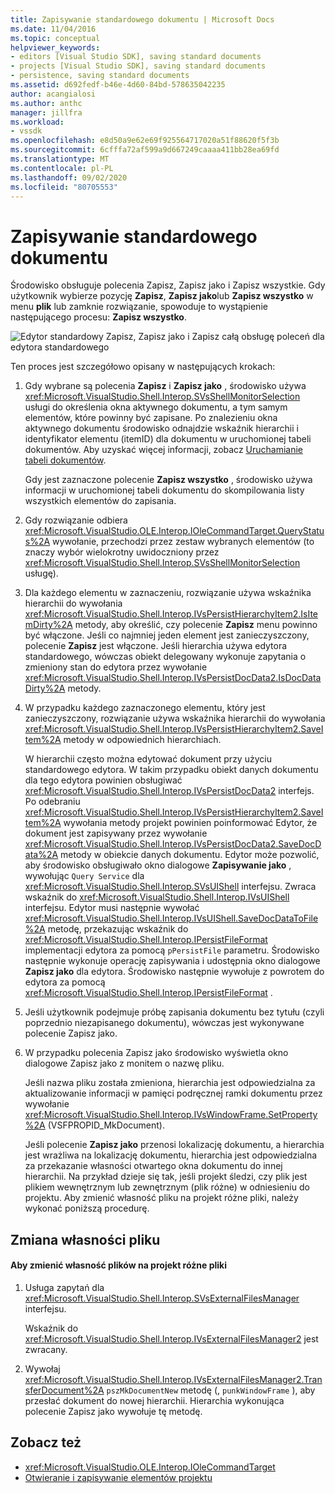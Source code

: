 ```yaml
---
title: Zapisywanie standardowego dokumentu | Microsoft Docs
ms.date: 11/04/2016
ms.topic: conceptual
helpviewer_keywords:
- editors [Visual Studio SDK], saving standard documents
- projects [Visual Studio SDK], saving standard documents
- persistence, saving standard documents
ms.assetid: d692fedf-b46e-4d60-84bd-578635042235
author: acangialosi
ms.author: anthc
manager: jillfra
ms.workload:
- vssdk
ms.openlocfilehash: e8d50a9e62e69f925564717020a51f88620f5f3b
ms.sourcegitcommit: 6cfffa72af599a9d667249caaaa411bb28ea69fd
ms.translationtype: MT
ms.contentlocale: pl-PL
ms.lasthandoff: 09/02/2020
ms.locfileid: "80705553"
---
```

# <a name="saving-a-standard-document"></a>Zapisywanie standardowego dokumentu
Środowisko obsługuje polecenia Zapisz, Zapisz jako i Zapisz wszystkie. Gdy użytkownik wybierze pozycję **Zapisz**, **Zapisz jako**lub **Zapisz wszystko** w menu **plik** lub zamknie rozwiązanie, spowoduje to wystąpienie następującego procesu: **Zapisz wszystko**.

 ![Edytor standardowy](../../extensibility/internals/media/public.gif "Publiczne") Zapisz, Zapisz jako i Zapisz całą obsługę poleceń dla edytora standardowego

 Ten proces jest szczegółowo opisany w następujących krokach:

1. Gdy wybrane są polecenia **Zapisz** i **Zapisz jako** , środowisko używa <xref:Microsoft.VisualStudio.Shell.Interop.SVsShellMonitorSelection> usługi do określenia okna aktywnego dokumentu, a tym samym elementów, które powinny być zapisane. Po znalezieniu okna aktywnego dokumentu środowisko odnajdzie wskaźnik hierarchii i identyfikator elementu (itemID) dla dokumentu w uruchomionej tabeli dokumentów. Aby uzyskać więcej informacji, zobacz [Uruchamianie tabeli dokumentów](../../extensibility/internals/running-document-table.md).

    Gdy jest zaznaczone polecenie **Zapisz wszystko** , środowisko używa informacji w uruchomionej tabeli dokumentu do skompilowania listy wszystkich elementów do zapisania.

2. Gdy rozwiązanie odbiera <xref:Microsoft.VisualStudio.OLE.Interop.IOleCommandTarget.QueryStatus%2A> wywołanie, przechodzi przez zestaw wybranych elementów (to znaczy wybór wielokrotny uwidoczniony przez <xref:Microsoft.VisualStudio.Shell.Interop.SVsShellMonitorSelection> usługę).

3. Dla każdego elementu w zaznaczeniu, rozwiązanie używa wskaźnika hierarchii do wywołania <xref:Microsoft.VisualStudio.Shell.Interop.IVsPersistHierarchyItem2.IsItemDirty%2A> metody, aby określić, czy polecenie **Zapisz** menu powinno być włączone. Jeśli co najmniej jeden element jest zanieczyszczony, polecenie **Zapisz** jest włączone. Jeśli hierarchia używa edytora standardowego, wówczas obiekt delegowany wykonuje zapytania o zmieniony stan do edytora przez wywołanie <xref:Microsoft.VisualStudio.Shell.Interop.IVsPersistDocData2.IsDocDataDirty%2A> metody.

4. W przypadku każdego zaznaczonego elementu, który jest zanieczyszczony, rozwiązanie używa wskaźnika hierarchii do wywołania <xref:Microsoft.VisualStudio.Shell.Interop.IVsPersistHierarchyItem2.SaveItem%2A> metody w odpowiednich hierarchiach.

    W hierarchii często można edytować dokument przy użyciu standardowego edytora. W takim przypadku obiekt danych dokumentu dla tego edytora powinien obsługiwać <xref:Microsoft.VisualStudio.Shell.Interop.IVsPersistDocData2> interfejs. Po odebraniu <xref:Microsoft.VisualStudio.Shell.Interop.IVsPersistHierarchyItem2.SaveItem%2A> wywołania metody projekt powinien poinformować Edytor, że dokument jest zapisywany przez wywołanie <xref:Microsoft.VisualStudio.Shell.Interop.IVsPersistDocData2.SaveDocData%2A> metody w obiekcie danych dokumentu. Edytor może pozwolić, aby środowisko obsługiwało okno dialogowe **Zapisywanie jako** , wywołując `Query Service` dla <xref:Microsoft.VisualStudio.Shell.Interop.SVsUIShell> interfejsu. Zwraca wskaźnik do <xref:Microsoft.VisualStudio.Shell.Interop.IVsUIShell> interfejsu. Edytor musi następnie wywołać <xref:Microsoft.VisualStudio.Shell.Interop.IVsUIShell.SaveDocDataToFile%2A> metodę, przekazując wskaźnik do <xref:Microsoft.VisualStudio.Shell.Interop.IPersistFileFormat> implementacji edytora za pomocą `pPersistFile` parametru. Środowisko następnie wykonuje operację zapisywania i udostępnia okno dialogowe **Zapisz jako** dla edytora. Środowisko następnie wywołuje z powrotem do edytora za pomocą <xref:Microsoft.VisualStudio.Shell.Interop.IPersistFileFormat> .

5. Jeśli użytkownik podejmuje próbę zapisania dokumentu bez tytułu (czyli poprzednio niezapisanego dokumentu), wówczas jest wykonywane polecenie Zapisz jako.

6. W przypadku polecenia Zapisz jako środowisko wyświetla okno dialogowe Zapisz jako z monitem o nazwę pliku.

    Jeśli nazwa pliku została zmieniona, hierarchia jest odpowiedzialna za aktualizowanie informacji w pamięci podręcznej ramki dokumentu przez wywołanie <xref:Microsoft.VisualStudio.Shell.Interop.IVsWindowFrame.SetProperty%2A> (VSFPROPID_MkDocument).

   Jeśli polecenie **Zapisz jako** przenosi lokalizację dokumentu, a hierarchia jest wrażliwa na lokalizację dokumentu, hierarchia jest odpowiedzialna za przekazanie własności otwartego okna dokumentu do innej hierarchii. Na przykład dzieje się tak, jeśli projekt śledzi, czy plik jest plikiem wewnętrznym lub zewnętrznym (plik różne) w odniesieniu do projektu. Aby zmienić własność pliku na projekt różne pliki, należy wykonać poniższą procedurę.

## <a name="changing-file-ownership"></a>Zmiana własności pliku

#### <a name="to-change-file-ownership-to-the-miscellaneous-files-project"></a>Aby zmienić własność plików na projekt różne pliki

1. Usługa zapytań dla <xref:Microsoft.VisualStudio.Shell.Interop.SVsExternalFilesManager> interfejsu.

     Wskaźnik do <xref:Microsoft.VisualStudio.Shell.Interop.IVsExternalFilesManager2> jest zwracany.

2. Wywołaj <xref:Microsoft.VisualStudio.Shell.Interop.IVsExternalFilesManager2.TransferDocument%2A> `pszMkDocumentNew` metodę (, `punkWindowFrame` ), aby przesłać dokument do nowej hierarchii. Hierarchia wykonująca polecenie Zapisz jako wywołuje tę metodę.

## <a name="see-also"></a>Zobacz też
- <xref:Microsoft.VisualStudio.OLE.Interop.IOleCommandTarget>
- [Otwieranie i zapisywanie elementów projektu](../../extensibility/internals/opening-and-saving-project-items.md)
